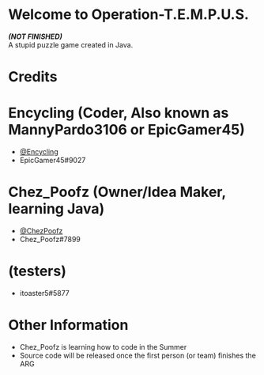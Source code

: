 # Welcome to Operation-T.E.M.P.U.S.
***(NOT FINISHED)***<br />
A stupid puzzle game created in Java.<br />
# Credits
# Encycling (Coder, Also known as **MannyPardo3106 or EpicGamer45**)
- [@Encycling](https://github.com/Encycling)
- EpicGamer45#9027
 # Chez_Poofz (Owner/Idea Maker, learning Java)
- [@ChezPoofz](https://github.com/ChezPoofz)
- Chez_Poofz#7899
# (testers)
- itoaster5#5877
# Other Information
- Chez_Poofz is learning how to code in the Summer
- Source code will be released once the first person (or team) finishes the ARG
